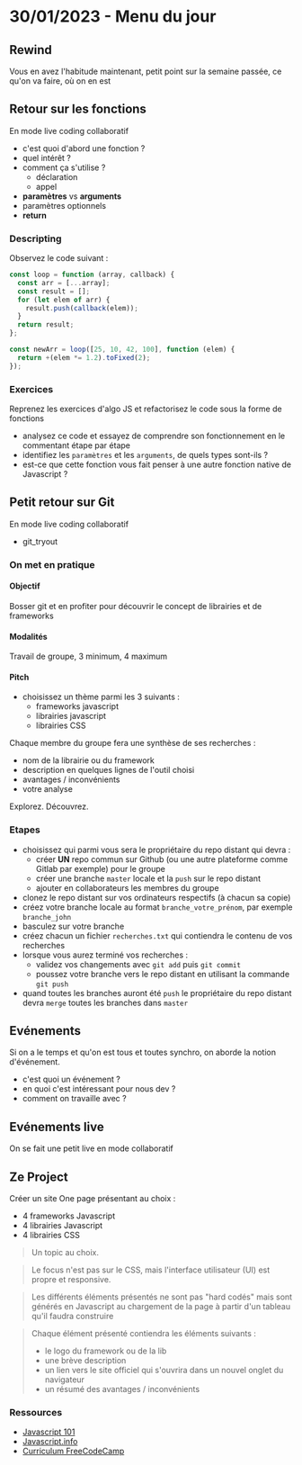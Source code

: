 # 30/01/2023 - Menu du jour

## Rewind

Vous en avez l'habitude maintenant, petit point sur la semaine passée, ce qu'on va faire, où on en est

## Retour sur les fonctions

En mode live coding collaboratif

- c'est quoi d'abord une fonction ?
- quel intérêt ?
- comment ça s'utilise ?
  - déclaration
  - appel
- **paramètres** vs **arguments**
- paramètres optionnels
- **return**

### Descripting

Observez le code suivant :

```js
const loop = function (array, callback) {
  const arr = [...array];
  const result = [];
  for (let elem of arr) {
    result.push(callback(elem));
  }
  return result;
};

const newArr = loop([25, 10, 42, 100], function (elem) {
  return +(elem *= 1.2).toFixed(2);
});
```

### Exercices

Reprenez les exercices d'algo JS et refactorisez le code sous la forme de fonctions

- analysez ce code et essayez de comprendre son fonctionnement en le commentant étape par étape
- identifiez les `paramètres` et les `arguments`, de quels types sont-ils ?
- est-ce que cette fonction vous fait penser à une autre fonction native de Javascript ?

## Petit retour sur Git

En mode live coding collaboratif

- git_tryout

### On met en pratique

#### Objectif

Bosser git et en profiter pour découvrir le concept de librairies et de frameworks

#### Modalités

Travail de groupe, 3 minimum, 4 maximum

#### Pitch

- choisissez un thème parmi les 3 suivants :
  - frameworks javascript
  - librairies javascript
  - librairies CSS

Chaque membre du groupe fera une synthèse de ses recherches :

- nom de la librairie ou du framework
- description en quelques lignes de l'outil choisi
- avantages / inconvénients
- votre analyse

Explorez. Découvrez.

### Etapes

- choisissez qui parmi vous sera le propriétaire du repo distant qui devra :
  - créer **UN** repo commun sur Github (ou une autre plateforme comme Gitlab par exemple) pour le groupe
  - créer une branche `master` locale et la `push` sur le repo distant
  - ajouter en collaborateurs les membres du groupe
- clonez le repo distant sur vos ordinateurs respectifs (à chacun sa copie)
- créez votre branche locale au format `branche_votre_prénom`, par exemple `branche_john`
- basculez sur votre branche
- créez chacun un fichier `recherches.txt` qui contiendra le contenu de vos recherches
- lorsque vous aurez terminé vos recherches :
  - validez vos changements avec `git add` puis `git commit`
  - poussez votre branche vers le repo distant en utilisant la commande `git push`
- quand toutes les branches auront été `push` le propriétaire du repo distant devra `merge` toutes les branches dans `master`

## Evénements

Si on a le temps et qu'on est tous et toutes synchro, on aborde la notion d'événement.

- c'est quoi un événement ?
- en quoi c'est intéressant pour nous dev ?
- comment on travaille avec ?

## Evénements live

On se fait une petit live en mode collaboratif

## Ze Project

Créer un site One page présentant au choix :

- 4 frameworks Javascript
- 4 librairies Javascript
- 4 librairies CSS

> Un topic au choix.

> Le focus n'est pas sur le CSS, mais l'interface utilisateur (UI) est propre et responsive.

> Les différents éléments présentés ne sont pas "hard codés" mais sont générés en Javascript au chargement de la page à partir d'un tableau qu'il faudra construire

> Chaque élément présenté contiendra les éléments suivants :
>
> - le logo du framework ou de la lib
> - une brève description
> - un lien vers le site officiel qui s'ouvrira dans un nouvel onglet du navigateur
> - un résumé des avantages / inconvénients

### Ressources

- [Javascript 101](https://capable-profiterole-4848e2.netlify.app/)
- [Javascript.info](https://javascript.info/)
- [Curriculum FreeCodeCamp](https://www.freecodecamp.org/learn/javascript-algorithms-and-data-structures/#basic-javascript)
